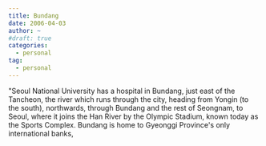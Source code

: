 ```yaml
---
title: Bundang
date: 2006-04-03
author: ~
#draft: true
categories:
  - personal
tag:
  - personal
---
```




"Seoul National University has a hospital in Bundang, just east of the Tancheon, the river which runs through the city, heading from Yongin (to the south), northwards, through Bundang and the rest of Seongnam, to Seoul, where it joins the Han River by the Olympic Stadium, known today as the Sports Complex.
Bundang is home to Gyeonggi Province's only international banks, 



